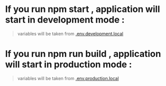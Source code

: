 # If you run npm start , application will start in development mode :

> variables will be taken from [.env.development.local](https://github.com/Yuvraj-Yaduwansi-AU16/pintar/blob/master/.env.development.local)

# If you run npm run build , application will start in production mode :

> variables will be taken from [.env.production.local](https://github.com/Yuvraj-Yaduwansi-AU16/pintar/blob/master/.env.production.local)
